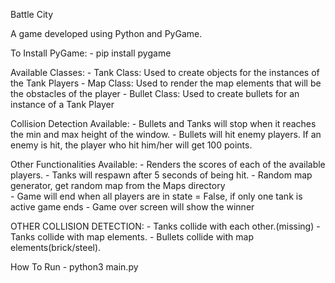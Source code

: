 Battle City

A game developed using Python and PyGame.

To Install PyGame:
        - pip install pygame
        
Available Classes:
        - Tank Class: Used to create objects for the instances of the Tank Players
        - Map Class: Used to render the map elements that will be the obstacles of the player
        - Bullet Class: Used to create bullets for an instance of a Tank Player
        
Collision Detection Available: 
        - Bullets and Tanks will stop when it reaches the min and max height of the window.
        - Bullets will hit enemy players. If an enemy is hit, the player who hit him/her will get 100 points. 

Other Functionalities Available:
        - Renders the scores of each of the available players.
        - Tanks will respawn after 5 seconds of being hit. 
	- Random map generator, get random map from the Maps directory	
	- Game will end when all players are in state = False, if only one tank is active game ends
	- Game over screen will show the winner
        
OTHER COLLISION DETECTION:
        - Tanks collide with each other.(missing)
        - Tanks collide with map elements.
	- Bullets collide with map elements(brick/steel).

How To Run
	- python3 main.py


